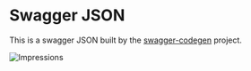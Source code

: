 # Swagger JSON
This is a swagger JSON built by the [swagger-codegen](https://github.com/swagger-api/swagger-codegen) project.

![Impressions](https://azure-sdk-impressions.azurewebsites.net/api/impressions/azure-sdk-for-net%2Fsrc%2FSDKs%2FDataMigration%2FManagement.DataMigration%2FREADME.png)
